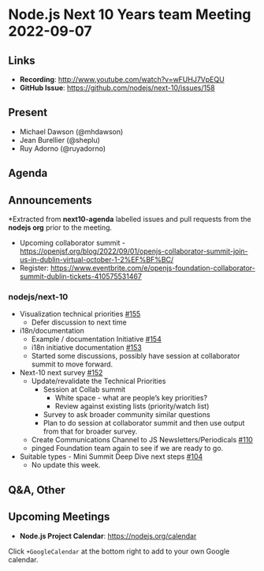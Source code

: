 # Node.js  Next 10 Years team Meeting 2022-09-07

## Links

* **Recording**:  <http://www.youtube.com/watch?v=wFUHJ7VpEQU>
* **GitHub Issue**: <https://github.com/nodejs/next-10/issues/158>

## Present

* Michael Dawson (@mhdawson)
* Jean Burellier (@sheplu)
* Ruy Adorno (@ruyadorno)

## Agenda

## Announcements

*Extracted from **next10-agenda** labelled issues and pull requests from the **nodejs org** prior to the meeting.

* Upcoming collaborator summit -  <https://openjsf.org/blog/2022/09/01/openjs-collaborator-summit-join-us-in-dublin-virtual-october-1-2%EF%BF%BC/>
* Register: <https://www.eventbrite.com/e/openjs-foundation-collaborator-summit-dublin-tickets-410575531467>

### nodejs/next-10

* Visualization technical priorities [#155](https://github.com/nodejs/next-10/issues/155)
  * Defer discussion to next time
* i18n/documentation
  * Example / documentation Initiative [#154](https://github.com/nodejs/next-10/issues/154)
  * i18n initiative documentation [#153](https://github.com/nodejs/next-10/issues/153)
  * Started some discussions, possibly have session at collaborator summit to move forward.
* Next-10 next survey [#152](https://github.com/nodejs/next-10/issues/152)
  * Update/revalidate the Technical Priorities
    * Session at Collab summit
      * White space - what are people’s key priorities?
      * Review against existing lists (priority/watch list)
    * Survey to ask broader community similar questions
    * Plan to do session at collaborator summit and then use output from that for broader survey.
  * Create Communications Channel to JS Newsletters/Periodicals [#110](https://github.com/nodejs/next-10/issues/110)
  * pinged Foundation team again to see if we are ready to go.
* Suitable types - Mini Summit Deep Dive next steps [#104](https://github.com/nodejs/next-10/issues/104)
  * No update this week.

## Q&A, Other

## Upcoming Meetings

* **Node.js Project Calendar**: <https://nodejs.org/calendar>

Click `+GoogleCalendar` at the bottom right to add to your own Google calendar.
